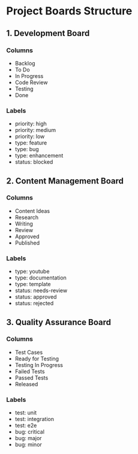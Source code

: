 # Project Boards Structure

## 1. Development Board

### Columns
- Backlog
- To Do
- In Progress
- Code Review
- Testing
- Done

### Labels
- priority: high
- priority: medium
- priority: low
- type: feature
- type: bug
- type: enhancement
- status: blocked

## 2. Content Management Board

### Columns
- Content Ideas
- Research
- Writing
- Review
- Approved
- Published

### Labels
- type: youtube
- type: documentation
- type: template
- status: needs-review
- status: approved
- status: rejected

## 3. Quality Assurance Board

### Columns
- Test Cases
- Ready for Testing
- Testing In Progress
- Failed Tests
- Passed Tests
- Released

### Labels
- test: unit
- test: integration
- test: e2e
- bug: critical
- bug: major
- bug: minor
